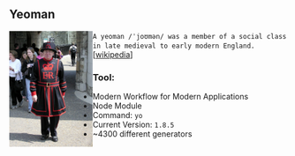 ##  Yeoman
<div class="figure">
    <img src="resources/yeoman-real.jpg" alt="yeoman-real" style="width: 30%; float:left;"/>
</div>


```A yeoman /ˈjoʊmən/ was a member of a social class in late medieval to early modern England.``` [[wikipedia](https://en.wikipedia.org/wiki/Yeoman)]

### Tool:
 + Modern Workflow for Modern Applications
 + Node Module
 + Command: `yo`
 + Current Version: `1.8.5`
 + ~4300 different generators
